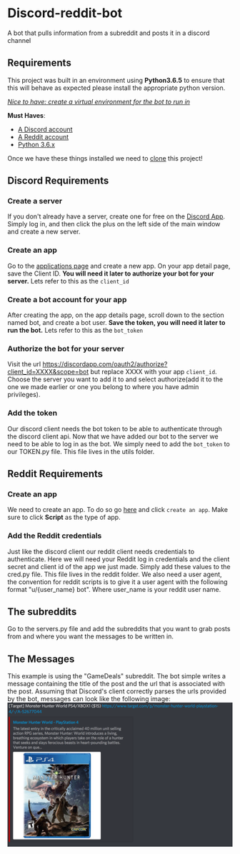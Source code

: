 # Discord-reddit-bot
A bot that pulls information from a subreddit and posts it in a discord channel

## Requirements

This project was built in an environment using **Python3.6.5** to ensure that this will behave as expected please install the appropriate python version.

[*Nice to have: create a virtual environment for the bot to run in*](https://virtualenvwrapper.readthedocs.io/en/latest/)

**Must Haves**: 
- [A Discord account](https://discordapp.com/)
- [A Reddit account](https://www.reddit.com/)
- [Python 3.6.x](https://www.python.org/downloads/)

Once we have these things installed we need to [clone](https://git-scm.com/docs/git-clone) this project!

## Discord Requirements

### Create a server
If you don't already have a server, create one for free on the [Discord App](https://discordapp.com). Simply log in, and then click the plus on the left side of the main window and create a new server.

### Create an app
Go to the [applications page](https://discordapp.com/developers/applications/me) and create a new app. On your app detail page, save the Client ID. **You will need it later to authorize your bot for your server.** Lets refer to this as the `client_id`

### Create a bot account for your app
After creating the app, on the app details page, scroll down to the section named bot, and create a bot user. **Save the token, you will need it later to run the bot.** Lets refer to this as the `bot_token`

### Authorize the bot for your server
Visit the url https://discordapp.com/oauth2/authorize?client_id=XXXX&scope=bot but replace XXXX with your app `client_id`. Choose the server you want to add it to and select authorize(add it to the one we made earlier or one you belong to where you have admin privileges).

### Add the token
Our discord client needs the bot token to be able to authenticate through the discord client api. Now that we have added our bot to the server we need to be able to log in as the bot. We simply need to add the `bot_token` to our TOKEN.py file. This file lives in the utils folder.

## Reddit Requirements

### Create an app
We need to create an app. To do so go [here](https://www.reddit.com/prefs/apps/) and click `create an app`. Make sure to click **Script** as the type of app.

### Add the Reddit credentials
Just like the discord client our reddit client needs credentials to authenticate. Here we will need your Reddit log in credentials and the client secret and client id of the app we just made. Simply add these values to the cred.py file. This file lives in the reddit folder. We also need a user agent, the convention for reddit scripts is to give it a user agent with the following format "u/{user_name} bot". Where user_name is your reddit user name.

## The subreddits

Go to the servers.py file and add the subreddits that you want to grab posts from and where you want the messages to be written in.


## The Messages
This example is using the "GameDeals" subreddit. The bot simple writes a message containing the title of the post and the url that is associated with the post. Assuming that Discord's client correctly parses the urls provided by the bot, messages can look like the following image:
![alt text](https://github.com/Derling/discord-reddit-bot/blob/master/bot_message_sample.png)
